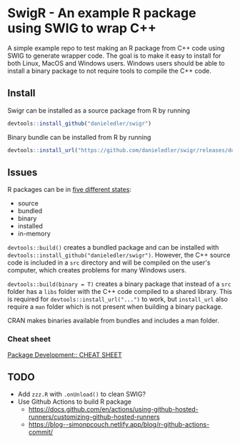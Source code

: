 # SwigR - An example R package using SWIG to wrap C++

A simple example repo to test making an R package
from C++ code using SWIG to generate wrapper code. The goal is
to make it easy to install for both Linux, MacOS and Windows
users. Windows users should be able to install a binary package
to not require tools to compile the C++ code.

## Install

Swigr can be installed as a source package from R by running

```R
devtools::install_github("danieledler/swigr")
```

Binary bundle can be installed from R by running

```R
devtools::install_url("https://github.com/danieledler/swigr/releases/download/v0.0.1/swigr_0.0.1b.tgz")
```

## Issues

R packages can be in [five different states](https://r-pkgs.org/package-structure-state.html):
* source
* bundled
* binary
* installed
* in-memory

`devtools::build()` creates a bundled package and can be installed with `devtools::install_github("danieledler/swigr")`. However, the C++ source code is included in a `src` directory and will be compiled on the user's computer, which creates problems for many Windows users.

`devtools::build(binary = T)` creates a binary package that instead of a `src` folder has a `libs` folder with the C++ code compiled to a shared library. This is required for `devtools::install_url("...")` to work, but `install_url` also require a `man` folder which is not present when building a binary package.

CRAN makes binaries available from bundles and includes a man folder.

### Cheat sheet
[Package Development:: CHEAT SHEET](https://rawgit.com/rstudio/cheatsheets/master/package-development.pdf)
## TODO

* Add `zzz.R` with `.onUnload()` to clean SWIG?
* Use Github Actions to build R package
    * https://docs.github.com/en/actions/using-github-hosted-runners/customizing-github-hosted-runners
    * https://blog--simonpcouch.netlify.app/blog/r-github-actions-commit/
    